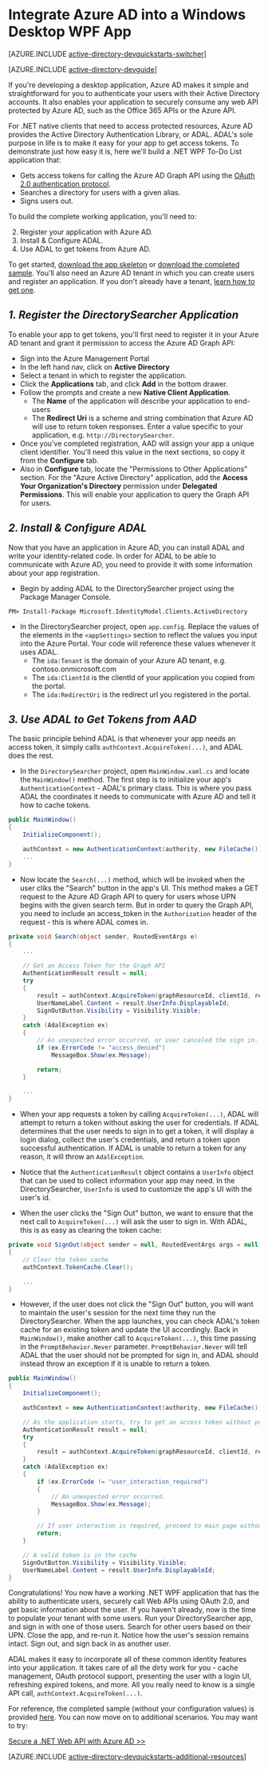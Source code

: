 <properties
    pageTitle="Azure AD .NET Getting Started | Microsoft Azure"
    description="How to build a .NET Windows Desktop application that integrates with Azure AD for sign in and calls Azure AD protected APIs using OAuth."
    services="active-directory"
    documentationCenter=".net"
    authors="dstrockis"
    manager="mbaldwin"
    editor=""/>

<tags
    ms.service="active-directory"
    ms.workload="identity"
    ms.tgt_pltfrm="na"
    ms.devlang="dotnet"
    ms.topic="article"
    ms.date="10/13/2015"
    ms.author="dastrock"/>


# Integrate Azure AD into a Windows Desktop WPF App

[AZURE.INCLUDE [active-directory-devquickstarts-switcher](../../includes/active-directory-devquickstarts-switcher.md)]

[AZURE.INCLUDE [active-directory-devguide](../../includes/active-directory-devguide.md)]

If you're developing a desktop application, Azure AD makes it simple and straightforward for you to authenticate your users with their Active Directory accounts.  It also enables your application to securely consume any web API protected by Azure AD, such as the Office 365 APIs or the Azure API.

For .NET native clients that need to access protected resources, Azure AD provides the Active Directory Authentication Library, or ADAL.  ADAL's sole purpose in life is to make it easy for your app to get access tokens.  To demonstrate just how easy it is, here we'll build a .NET WPF To-Do List application that:

-   Gets access tokens for calling the Azure AD Graph API using the [OAuth 2.0 authentication protocol](https://msdn.microsoft.com/library/azure/dn645545.aspx).
-   Searches a directory for users with a given alias.
-   Signs users out.

To build the complete working application, you'll need to:

2. Register your application with Azure AD.
3. Install & Configure ADAL.
5. Use ADAL to get tokens from Azure AD.

To get started, [download the app skeleton](https://github.com/AzureADQuickStarts/NativeClient-DotNet/archive/skeleton.zip) or [download the completed sample](https://github.com/AzureADQuickStarts/NativeClient-DotNet/archive/complete.zip).  You'll also need an Azure AD tenant in which you can create users and register an application.  If you don't already have a tenant, [learn how to get one](active-directory-howto-tenant.md).

## *1. Register the DirectorySearcher Application*
To enable your app to get tokens, you'll first need to register it in your Azure AD tenant and grant it permission to access the Azure AD Graph API:

-   Sign into the Azure Management Portal
-   In the left hand nav, click on **Active Directory**
-   Select a tenant in which to register the application.
-   Click the **Applications** tab, and click **Add** in the bottom drawer.
-   Follow the prompts and create a new **Native Client Application**.
    -   The **Name** of the application will describe your application to end-users
    -   The **Redirect Uri** is a scheme and string combination that Azure AD will use to return token responses.  Enter a value specific to your application, e.g. `http://DirectorySearcher`.
-   Once you've completed registration, AAD will assign your app a unique client identifier.  You'll need this value in the next sections, so copy it from the **Configure** tab.
- Also in **Configure** tab, locate the "Permissions to Other Applications" section.  For the "Azure Active Directory" application, add the **Access Your Organization's Directory** permission under **Delegated Permissions**.  This will enable your application to query the Graph API for users.

## *2. Install & Configure ADAL*
Now that you have an application in Azure AD, you can install ADAL and write your identity-related code.  In order for ADAL to be able to communicate with Azure AD, you need to provide it with some information about your app registration.
-   Begin by adding ADAL to the DirectorySearcher project using the Package Manager Console.

```
PM> Install-Package Microsoft.IdentityModel.Clients.ActiveDirectory
```

-   In the DirectorySearcher project, open `app.config`.  Replace the values of the elements in the `<appSettings>` section to reflect the values you input into the Azure Portal.  Your code will reference these values whenever it uses ADAL.
    -   The `ida:Tenant` is the domain of your Azure AD tenant, e.g. contoso.onmicrosoft.com
    -   The `ida:ClientId` is the clientId of your application you copied from the portal.
    -   The `ida:RedirectUri` is the redirect url you registered in the portal.

## *3.  Use ADAL to Get Tokens from AAD*
The basic principle behind ADAL is that whenever your app needs an access token, it simply calls `authContext.AcquireToken(...)`, and ADAL does the rest.  

-   In the `DirectorySearcher` project, open `MainWindow.xaml.cs` and locate the `MainWindow()` method.  The first step is to initialize your app's `AuthenticationContext` - ADAL's primary class.  This is where you pass ADAL the coordinates it needs to communicate with Azure AD and tell it how to cache tokens.

```C#
public MainWindow()
{
    InitializeComponent();

    authContext = new AuthenticationContext(authority, new FileCache());
    ...
}
```

- Now locate the `Search(...)` method, which will be invoked when the user cliks the "Search" button in the app's UI.  This method makes a GET request to the Azure AD Graph API to query for users whose UPN begins with the given search term.  But in order to query the Graph API, you need to include an access_token in the `Authorization` header of the request - this is where ADAL comes in.

```C#
private void Search(object sender, RoutedEventArgs e)
{
    ...

    // Get an Access Token for the Graph API
    AuthenticationResult result = null;
    try
    {
        result = authContext.AcquireToken(graphResourceId, clientId, redirectUri);
        UserNameLabel.Content = result.UserInfo.DisplayableId;
        SignOutButton.Visibility = Visibility.Visible;
    }
    catch (AdalException ex)
    {
        // An unexpected error occurred, or user canceled the sign in.
        if (ex.ErrorCode != "access_denied")
            MessageBox.Show(ex.Message);

        return;
    }

    ...
}
```
- When your app requests a token by calling `AcquireToken(...)`, ADAL will attempt to return a token without asking the user for credentials.  If ADAL determines that the user needs to sign in to get a token, it will display a login dialog, collect the user's credentials, and return a token upon successful authentication.  If ADAL is unable to return a token for any reason, it will throw an `AdalException`.
- Notice that the `AuthenticationResult` object contains a `UserInfo` object that can be used to collect information your app may need.  In the DirectorySearcher, `UserInfo` is used to customize the app's UI with the user's id.

- When the user clicks the "Sign Out" button, we want to ensure that the next call to `AcquireToken(...)` will ask the user to sign in.  With ADAL, this is as easy as clearing the token cache:

```C#
private void SignOut(object sender = null, RoutedEventArgs args = null)
{
    // Clear the token cache
    authContext.TokenCache.Clear();

    ...
}
```

- However, if the user does not click the "Sign Out" button, you will want to maintain the user's session for the next time they run the DirectorySearcher.  When the app launches, you can check ADAL's token cache for an existing token and update the UI accordingly.  Back in `MainWindow()`, make another call to `AcquireToken(...)`, this time passing in the `PromptBehavior.Never` parameter.  `PromptBehavior.Never` will tell ADAL that the user should not be prompted for sign in, and ADAL should instead throw an exception if it is unable to return a token.

```C#
public MainWindow()
{
    InitializeComponent();

    authContext = new AuthenticationContext(authority, new FileCache());

    // As the application starts, try to get an access token without prompting the user.  If one exists, show the user as signed in.
    AuthenticationResult result = null;
    try
    {
        result = authContext.AcquireToken(graphResourceId, clientId, redirectUri, PromptBehavior.Never);
    }
    catch (AdalException ex)
    {
        if (ex.ErrorCode != "user_interaction_required")
        {
            // An unexpected error occurred.
            MessageBox.Show(ex.Message);
        }

        // If user interaction is required, proceed to main page without singing the user in.
        return;
    }

    // A valid token is in the cache
    SignOutButton.Visibility = Visibility.Visible;
    UserNameLabel.Content = result.UserInfo.DisplayableId;
}
```

Congratulations! You now have a working .NET WPF application that has the ability to authenticate users, securely call Web APIs using OAuth 2.0, and get basic information about the user.  If you haven't already, now is the time to populate your tenant with some users.  Run your DirectorySearcher app, and sign in with one of those users.  Search for other users based on their UPN.  Close the app, and re-run it.  Notice how the user's session remains intact.  Sign out, and sign back in as another user.

ADAL makes it easy to incorporate all of these common identity features into your application.  It takes care of all the dirty work for you - cache management, OAuth protocol support, presenting the user with a login UI, refreshing expired tokens, and more.  All you really need to know is a single API call, `authContext.AcquireToken(...)`.

For reference, the completed sample (without your configuration values) is provided [here](https://github.com/AzureADQuickStarts/NativeClient-DotNet/archive/complete.zip).  You can now move on to additional scenarios.  You may want to try:

[Secure a .NET Web API with Azure AD >>](active-directory-devquickstarts-webapi-dotnet.md)

[AZURE.INCLUDE [active-directory-devquickstarts-additional-resources](../../includes/active-directory-devquickstarts-additional-resources.md)]
 



<!--HONumber=Mar16_HO4-->


